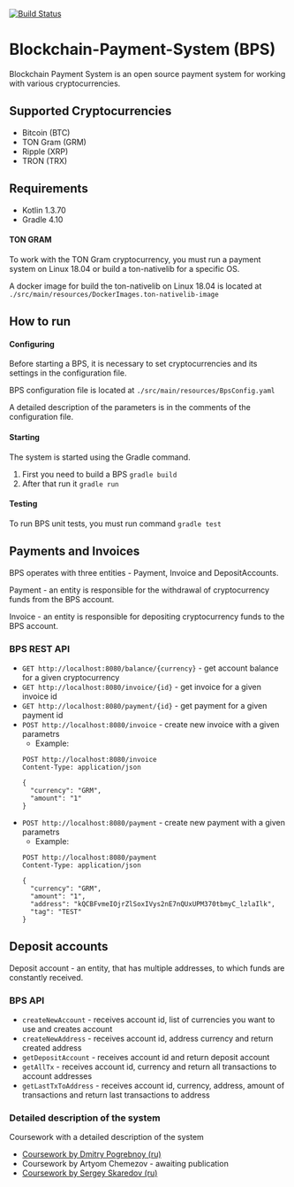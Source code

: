 [![Build Status](https://travis-ci.com/dsx-tech/Blockchain-Payment-System.svg?branch=master)](https://travis-ci.com/dsx-tech/Blockchain-Payment-System)

# Blockchain-Payment-System (BPS)
Blockchain Payment System is an open source payment system
 for working with various cryptocurrencies.

## Supported Cryptocurrencies
- Bitcoin (BTC)
- TON Gram (GRM)
- Ripple (XRP)
- TRON (TRX)

## Requirements

- Kotlin 1.3.70
- Gradle 4.10

#### TON GRAM
To work with the TON Gram cryptocurrency,
 you must run a payment system on Linux 18.04
  or build a ton-nativelib for a specific OS.
  
A docker image for build the ton-nativelib on Linux 18.04 is located at
```./src/main/resources/DockerImages.ton-nativelib-image```

## How to run
#### Сonfiguring
Before starting a BPS, it is necessary
 to set cryptocurrencies and its settings in the 
 configuration file. 
 
 BPS configuration file is located at 
 ``./src/main/resources/BpsConfig.yaml``
 
 A detailed description of the parameters is in the comments of the configuration file.

#### Starting
The system is started using the Gradle command.
1. First you need to build a BPS 
```gradle build```
2. After that run it
```gradle run```

#### Testing
To run BPS unit tests, you must run command ``gradle test``

## Payments and Invoices
BPS operates with three
 entities - Payment, Invoice and DepositAccounts.

Payment - an entity is responsible for the withdrawal of cryptocurrency funds from the BPS account. 

Invoice - an entity is responsible for depositing cryptocurrency funds to the BPS account.
### BPS REST API
- ```GET http://localhost:8080/balance/{currency}``` - get account balance for a given cryptocurrency
- ```GET http://localhost:8080/invoice/{id}``` - get invoice for a given invoice id
- ```GET http://localhost:8080/payment/{id}``` - get payment for a given payment id
- ```POST http://localhost:8080/invoice``` - create new invoice with a given parametrs
    - Example: 
    ```
    POST http://localhost:8080/invoice
    Content-Type: application/json
   
    {
      "currency": "GRM",
      "amount": "1"
    }
    ```
- ```POST http://localhost:8080/payment``` - create new payment with a given parametrs
    - Example:
    ```
    POST http://localhost:8080/payment
    Content-Type: application/json
    
    {
      "currency": "GRM",
      "amount": "1",
      "address": "kQCBFvmeIOjrZlSoxIVys2nE7nQUxUPM370tbmyC_lzlaIlk",
      "tag": "TEST"
    }
    ```

## Deposit accounts
Deposit account - an entity, that has multiple addresses, to which funds are constantly received.
### BPS API
- ```createNewAccount``` - receives account id, list of currencies you want to use and creates account
- ```createNewAddress``` - receives account id, address currency and return created address
- ```getDepositAccount``` - receives account id and return deposit account
- ```getAllTx``` - receives account id, currency and return all transactions to account addresses
- ```getLastTxToAddress``` - receives account id, currency, address, amount of transactions and return last transactions to address

### Detailed description of the system
Coursework with a detailed description of the system
- [Coursework by Dmitry Pogrebnoy (ru)](http://se.math.spbu.ru/SE/YearlyProjects/vesna-2020/pi/Pogrebnoy-report.pdf)
- Coursework by Artyom Chemezov - awaiting publication
- [Coursework by Sergey Skaredov (ru)](http://se.math.spbu.ru/SE/YearlyProjects/spring-2019/371/Skaredov-report.pdf)
